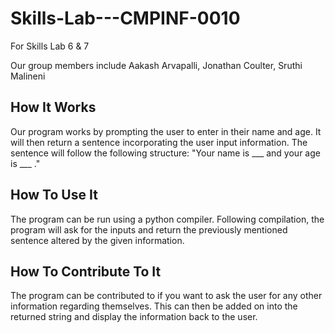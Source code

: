 # Skills-Lab---CMPINF-0010
For Skills Lab 6 & 7

Our group members include Aakash Arvapalli, Jonathan Coulter, Sruthi Malineni

## How It Works
Our program works by prompting the user to enter in their name and age. It will then return a sentence incorporating the user input information. The sentence will follow the following structure: "Your name is ___ and your age is ___ ."

## How To Use It
The program can be run using a python compiler. Following compilation, the program will ask for the inputs and return the previously mentioned sentence altered by the given information. 

## How To Contribute To It
The program can be contributed to if you want to ask the user for any other information regarding themselves. This can then be added on into the returned string and display the information back to the user.

